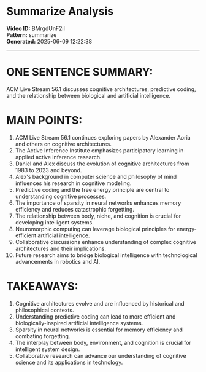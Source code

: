 # Summarize Analysis

**Video ID:** BMrgdUnF2iI  
**Pattern:** summarize  
**Generated:** 2025-06-09 12:22:38  

---

# ONE SENTENCE SUMMARY:
ACM Live Stream 56.1 discusses cognitive architectures, predictive coding, and the relationship between biological and artificial intelligence.

# MAIN POINTS:
1. ACM Live Stream 56.1 continues exploring papers by Alexander Aoria and others on cognitive architectures.
2. The Active Inference Institute emphasizes participatory learning in applied active inference research.
3. Daniel and Alex discuss the evolution of cognitive architectures from 1983 to 2023 and beyond.
4. Alex's background in computer science and philosophy of mind influences his research in cognitive modeling.
5. Predictive coding and the free energy principle are central to understanding cognitive processes.
6. The importance of sparsity in neural networks enhances memory efficiency and reduces catastrophic forgetting.
7. The relationship between body, niche, and cognition is crucial for developing intelligent systems.
8. Neuromorphic computing can leverage biological principles for energy-efficient artificial intelligence.
9. Collaborative discussions enhance understanding of complex cognitive architectures and their implications.
10. Future research aims to bridge biological intelligence with technological advancements in robotics and AI.

# TAKEAWAYS:
1. Cognitive architectures evolve and are influenced by historical and philosophical contexts.
2. Understanding predictive coding can lead to more efficient and biologically-inspired artificial intelligence systems.
3. Sparsity in neural networks is essential for memory efficiency and combating forgetting.
4. The interplay between body, environment, and cognition is crucial for intelligent system design.
5. Collaborative research can advance our understanding of cognitive science and its applications in technology.